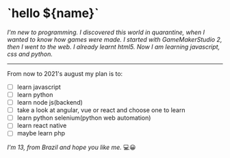 # \`hello ${name}\`
*I'm new to programming. I discovered this world in quarantine, when I wanted to know how games were made. I started with GameMakerStudio 2, then I went to the web. I already learnt html5. Now I am learning javascript, css and python.*
___
From now to 2021's august my plan is to:
- [ ] learn javascript
- [ ] learn python
- [ ] learn node js(backend)
- [ ] take a look at angular, vue or react and choose one to learn
- [ ] learn python selenium(python web automation)
- [ ] learn react native
- [ ] maybe learn php

*I'm 13, from Brazil and hope you like me.* 💻😀
